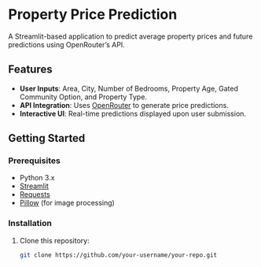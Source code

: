 
# Property Price Prediction

A Streamlit-based application to predict average property prices and future predictions using OpenRouter’s API.

## Features

- **User Inputs**: Area, City, Number of Bedrooms, Property Age, Gated Community Option, and Property Type.  
- **API Integration**: Uses [OpenRouter](https://openrouter.ai) to generate price predictions.
- **Interactive UI**: Real-time predictions displayed upon user submission.

## Getting Started

### Prerequisites

- Python 3.x
- [Streamlit](https://streamlit.io/)
- [Requests](https://pypi.org/project/requests/)
- [Pillow](https://pypi.org/project/Pillow/) (for image processing)

### Installation

1. Clone this repository:
   ```bash
   git clone https://github.com/your-username/your-repo.git
